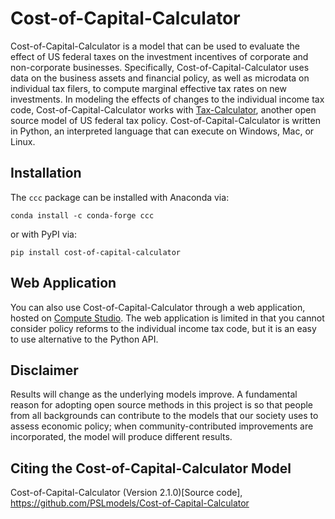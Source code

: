 # Cost-of-Capital-Calculator
Cost-of-Capital-Calculator is a model that can be used to evaluate the effect of US federal taxes on the investment incentives of corporate and non-corporate businesses.  Specifically, Cost-of-Capital-Calculator uses data on the business assets and financial policy, as well as microdata on individual tax filers, to compute marginal effective tax rates on new investments.  In modeling the effects of changes to the individual income tax code, Cost-of-Capital-Calculator works with [Tax-Calculator](https://github.com/PSLmodels/tax-calculator), another open source model of US federal tax policy.  Cost-of-Capital-Calculator is written in Python, an interpreted language that can execute on Windows, Mac, or Linux.


## Installation

The `ccc` package can be installed with Anaconda via:

```conda install -c conda-forge ccc```

or with PyPI via:

```pip install cost-of-capital-calculator ```


## Web Application
You can also use Cost-of-Capital-Calculator through a web
application, hosted on [Compute Studio](https://compute.studio/PSLmodels/Cost-of-Capital-Calculator/). The web application is limited in that you cannot consider policy reforms to the individual income tax code, but it is an easy to use alternative to the Python API.

## Disclaimer
Results will change as the underlying models improve. A fundamental reason for adopting open source methods in this project is so that people from all backgrounds can contribute to the models that our society uses to assess economic policy; when community-contributed improvements are incorporated, the model will produce different results.


## Citing the Cost-of-Capital-Calculator Model
Cost-of-Capital-Calculator (Version 2.1.0)[Source code], https://github.com/PSLmodels/Cost-of-Capital-Calculator